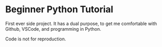 # Beginner Python Tutorial
 
First ever side project. It has a dual purpose, to get me comfortable with Github, VSCode, and programming in Python.

Code is not for reproduction.
